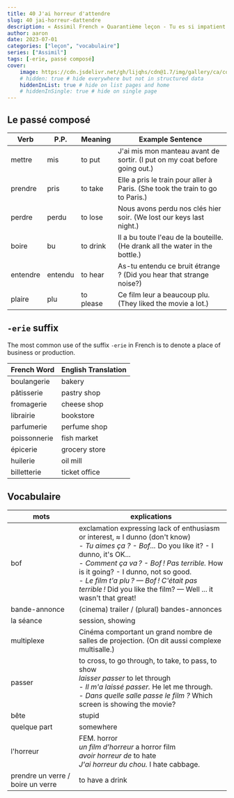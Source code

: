 ```yaml
---
title: 40 J'ai horreur d'attendre
slug: 40 jai-horreur-dattendre
description: « Assimil French » Quarantième leçon - Tu es si impatient !
author: aaron
date: 2023-07-01
categories: ["leçon", "vocabulaire"]
series: ["Assimil"]
tags: [-erie, passé composé]
cover: 
    image: https://cdn.jsdelivr.net/gh/lijqhs/cdn@1.7/img/gallery/ca/connor-jolley-y1-jwAqBAoo-unsplash.jpg
    # hidden: true # hide everywhere but not in structured data
    hiddenInList: true # hide on list pages and home
    # hiddenInSingle: true # hide on single page
---
```


## Le passé composé

| Verb | P.P. | Meaning | Example Sentence |
|------|------|---------|------------------|
| mettre | mis | to put | J'ai mis mon manteau avant de sortir. (I put on my coat before going out.) |
| prendre | pris | to take | Elle a pris le train pour aller à Paris. (She took the train to go to Paris.) |
| perdre | perdu | to lose | Nous avons perdu nos clés hier soir. (We lost our keys last night.) |
| boire | bu | to drink | Il a bu toute l'eau de la bouteille. (He drank all the water in the bottle.) |
| entendre | entendu | to hear | As-tu entendu ce bruit étrange ? (Did you hear that strange noise?) |
| plaire | plu | to please | Ce film leur a beaucoup plu. (They liked the movie a lot.) |

## `-erie` suffix

The most common use of the suffix `-erie` in French is to denote a place of business or production.


| French Word      | English Translation  |
|------------------|---------------------|
| boulangerie      | bakery              |
| pâtisserie       | pastry shop         |
| fromagerie       | cheese shop         |
| librairie        | bookstore           |
| parfumerie       | perfume shop        |
| poissonnerie     | fish market         |
| épicerie         | grocery store       |
| huilerie         | oil mill            |
| billetterie      | ticket office       |


## Vocabulaire

| mots | explications |
| ---- | ---- |
| bof | exclamation expressing lack of enthusiasm or interest, ≈ I dunno (don't know) <br/> - *Tu aimes ça ? - Bof...* Do you like it? - I dunno, it's OK... <br/> - *Comment ça va ? - Bof ! Pas terrible.* How is it going? - I dunno, not so good. <br/> - *Le film t'a plu ? — Bof ! C'était pas terrible !* Did you like the film? — Well ... it wasn't that great! |
| bande-annonce | (cinema) trailer / (plural) bandes-annonces |
| la séance | session, showing |
| multiplexe | Cinéma comportant un grand nombre de salles de projection. (On dit aussi complexe multisalle.) |
| passer | to cross, to go through, to take, to pass, to show <br/> *laisser passer* to let through <br/> - *Il m'a laissé passer.* He let me through. <br/> - *Dans quelle salle passe le film ?* Which screen is showing the movie? |
| bête | stupid |
| quelque part | somewhere |
| l'horreur | FEM. horror <br/> *un film d'horreur* a horror film <br/> *avoir horreur de* to hate <br/> *J'ai horreur du chou.* I hate cabbage. |
| prendre un verre / boire un verre | to have a drink |

